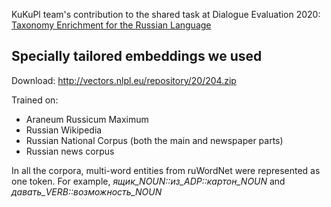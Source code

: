 KuKuPl team's contribution to the shared task at Dialogue Evaluation 2020:
[Taxonomy Enrichment for the Russian Language](https://competitions.codalab.org/competitions/22168)

## Specially tailored embeddings we used
Download: http://vectors.nlpl.eu/repository/20/204.zip

Trained on:
- Araneum Russicum Maximum
- Russian Wikipedia
- Russian National Corpus (both the main and newspaper parts)
- Russian news corpus

In all the corpora, multi-word entities from ruWordNet were represented as one token. For example, *ящик_NOUN::из_ADP::картон_NOUN* and *давать_VERB::возможность_NOUN*